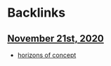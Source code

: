 
# Backlinks
## [November 21st, 2020](<November 21st, 2020.md>)
- [horizons of concept](<horizons of concept.md>)

